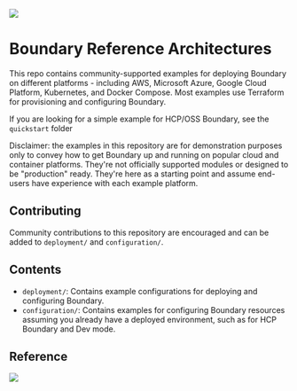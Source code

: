![](boundary.png)
# Boundary Reference Architectures
This repo contains community-supported examples for deploying Boundary on different platforms - including AWS, Microsoft Azure, Google Cloud Platform, Kubernetes, and Docker Compose. Most examples use Terraform for provisioning and configuring Boundary.

If you are looking for a simple example for HCP/OSS Boundary, see the `quickstart` folder

Disclaimer: the examples in this repository are for demonstration purposes only to convey how to get Boundary up and running
on popular cloud and container platforms. They're not officially supported modules or designed to be "production" ready. They're
here as a starting point and assume end-users have experience with each example platform.

## Contributing
Community contributions to this repository are encouraged and can be added to `deployment/` and `configuration/`.


## Contents
- `deployment/`: Contains example configurations for deploying and configuring Boundary.
- `configuration/`: Contains examples for configuring Boundary resources assuming you already have a deployed environment, such as for HCP Boundary and Dev mode. 

## Reference
![](arch.png)
